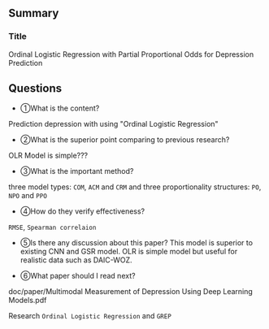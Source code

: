 ## Summary
### Title
Ordinal Logistic Regression with Partial Proportional Odds for Depression Prediction

## Questions

- ①What is the content?

Prediction depression with using "Ordinal Logistic Regression"

- ②What is the superior point comparing to previous research?

OLR Model is simple???

- ③What is the important method?

three model types: `COM`, `ACM` and `CRM` and three proportionality structures: `PO`, `NPO` and `PPO`
- ④How do they verify effectiveness?

`RMSE`, `Spearman correlaion`

- ⑤Is there any discussion about this paper?
This model is superior to existing CNN and GSR model.
OLR is simple model but useful for realistic data such as DAIC-WOZ.

- ⑥What paper should I read next?

doc/paper/Multimodal Measurement of Depression Using Deep Learning Models.pdf

Research `Ordinal Logistic Regression` and `GREP`